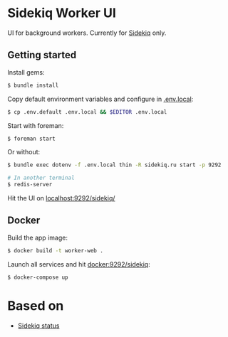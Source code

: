 # Sidekiq Worker UI

UI for background workers. Currently for [Sidekiq](http://sidekiq.org/) only.

## Getting started

Install gems:

```bash
$ bundle install
```

Copy default environment variables and configure in [.env.local](.env.local):

```bash
$ cp .env.default .env.local && $EDITOR .env.local
```

Start with foreman:

```bash
$ foreman start
```

Or without:

```bash
$ bundle exec dotenv -f .env.local thin -R sidekiq.ru start -p 9292

# In another terminal
$ redis-server
```

Hit the UI on [localhost:9292/sidekiq/](http://localhost:9292/sidekiq)


## Docker

Build the app image:

```bash
$ docker build -t worker-web .
```

Launch all services and hit [docker:9292/sidekiq](http://docker:9292/sidekiq):

```bash
$ docker-compose up
```

# Based on

- [Sidekiq status](https://github.com/utgarda/sidekiq-status)
